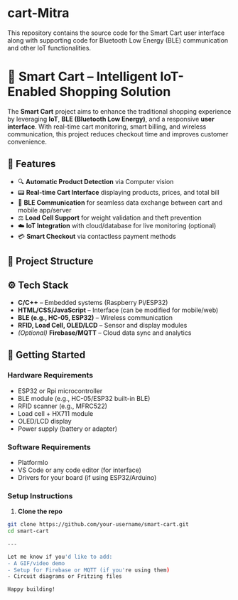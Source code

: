 # cart-Mitra
This repository contains the source code for the Smart Cart user interface along with supporting code for Bluetooth Low Energy (BLE) communication and other IoT functionalities. 
# 🛒 Smart Cart – Intelligent IoT-Enabled Shopping Solution

The **Smart Cart** project aims to enhance the traditional shopping experience by leveraging **IoT**, **BLE (Bluetooth Low Energy)**, and a responsive **user interface**. With real-time cart monitoring, smart billing, and wireless communication, this project reduces checkout time and improves customer convenience.

## 📌 Features

- 🔍 **Automatic Product Detection** via Computer vision
- 📟 **Real-time Cart Interface** displaying products, prices, and total bill
- 📲 **BLE Communication** for seamless data exchange between cart and mobile app/server
- ⚖️ **Load Cell Support** for weight validation and theft prevention
- ☁️ **IoT Integration** with cloud/database for live monitoring (optional)
- 💳 **Smart Checkout** via contactless payment methods

## 🧱 Project Structure


## ⚙️ Tech Stack

- **C/C++** – Embedded systems (Raspberry Pi/ESP32)
- **HTML/CSS/JavaScript** – Interface (can be modified for mobile/web)
- **BLE (e.g., HC-05, ESP32)** – Wireless communication
- **RFID, Load Cell, OLED/LCD** – Sensor and display modules
- *(Optional)* **Firebase/MQTT** – Cloud data sync and analytics

## 🚀 Getting Started

### Hardware Requirements

- ESP32 or Rpi microcontroller  
- BLE module (e.g., HC-05/ESP32 built-in BLE)  
- RFID scanner (e.g., MFRC522)  
- Load cell + HX711 module  
- OLED/LCD display  
- Power supply (battery or adapter)

### Software Requirements

- PlatformIo
- VS Code or any code editor (for interface)  
- Drivers for your board (if using ESP32/Arduino)

### Setup Instructions

1. **Clone the repo**

```bash
git clone https://github.com/your-username/smart-cart.git
cd smart-cart

---

Let me know if you'd like to add:
- A GIF/video demo
- Setup for Firebase or MQTT (if you're using them)
- Circuit diagrams or Fritzing files

Happy building!


